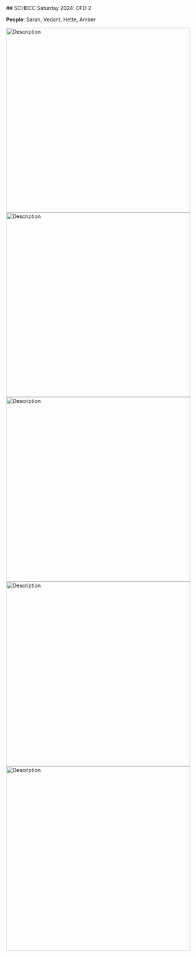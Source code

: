 <link rel="stylesheet" href="styles.css">
## SCHECC Saturday 2024: OFD 2

**People**: Sarah, Vedant, Hette, Amber


<img src="images/hette and amber.jpg" alt="Description" width="500">
<img src="images/judge.jpg" alt="Description" width="500">
<img src="images/hette.jpg" alt="Description" width="500">
<img src="images/moi.jpg" alt="Description" width="500">
<img src="images/on hill.jpg" alt="Description" width="500">
